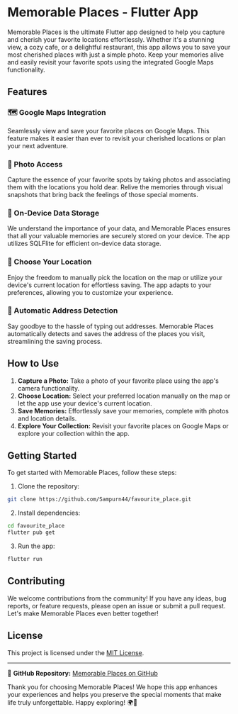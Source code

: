 # Memorable Places - Flutter App


Memorable Places is the ultimate Flutter app designed to help you capture and cherish your favorite locations effortlessly. Whether it's a stunning view, a cozy cafe, or a delightful restaurant, this app allows you to save your most cherished places with just a simple photo. Keep your memories alive and easily revisit your favorite spots using the integrated Google Maps functionality.

## Features

### 🗺️ Google Maps Integration
Seamlessly view and save your favorite places on Google Maps. This feature makes it easier than ever to revisit your cherished locations or plan your next adventure.

### 📸 Photo Access
Capture the essence of your favorite spots by taking photos and associating them with the locations you hold dear. Relive the memories through visual snapshots that bring back the feelings of those special moments.

### 💾 On-Device Data Storage
We understand the importance of your data, and Memorable Places ensures that all your valuable memories are securely stored on your device. The app utilizes SQLFlite for efficient on-device data storage.

### 📍 Choose Your Location
Enjoy the freedom to manually pick the location on the map or utilize your device's current location for effortless saving. The app adapts to your preferences, allowing you to customize your experience.

### 📌 Automatic Address Detection
Say goodbye to the hassle of typing out addresses. Memorable Places automatically detects and saves the address of the places you visit, streamlining the saving process.

## How to Use

1. **Capture a Photo:** Take a photo of your favorite place using the app's camera functionality.
2. **Choose Location:** Select your preferred location manually on the map or let the app use your device's current location.
3. **Save Memories:** Effortlessly save your memories, complete with photos and location details.
4. **Explore Your Collection:** Revisit your favorite places on Google Maps or explore your collection within the app.

## Getting Started

To get started with Memorable Places, follow these steps:

1. Clone the repository:

```bash
git clone https://github.com/Sampurn44/favourite_place.git
```

2. Install dependencies:

```bash
cd favourite_place
flutter pub get
```

3. Run the app:

```bash
flutter run
```

## Contributing

We welcome contributions from the community! If you have any ideas, bug reports, or feature requests, please open an issue or submit a pull request. Let's make Memorable Places even better together!

## License

This project is licensed under the [MIT License](LICENSE.md).

---

🔗 **GitHub Repository:** [Memorable Places on GitHub](https://github.com/Sampurn44/favourite_place)

Thank you for choosing Memorable Places! We hope this app enhances your experiences and helps you preserve the special moments that make life truly unforgettable. Happy exploring! 🌍📸
